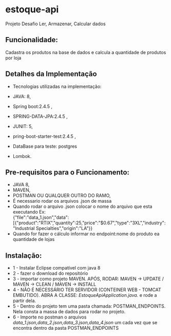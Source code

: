 <h1><b>estoque-api</b></h1>
<p>Projeto Desafio Ler, Armazenar, Calcular dados</b>

<h2>Funcionalidade:</h2>
<p>Cadastra os produtos na base de dados e calcula a quantidade de produtos por loja</p>
<h2>Detalhes da Implementação</h2>
<ul>
  <li>
      <p>Tecnologias utilizadas na implementação:</p>
  </li>
  <li>
      <p>JAVA: 8,</p>
  </li>
  <li>
      <p>Spring boot:2.4.5 ,</p>
  </li>
  <li>
      <p>SPRING-DATA-JPA:2.4.5 ,</p>
  </li>
  <li>
      <p>JUNIT: 5,</p>
  </li>
  <li>
      <p>pring-boot-starter-test:2.4.5 ,</p>
  </li>
  <li>
      <p>DataBase para teste: postgres</p>
  </li>
  <li>
      <p>Lombok.</p>
  </li>
</ul>


<h2>Pre-requisitos para o Funcionamento:</h2>
<ul>
  <li>JAVA 8,</li>
  <li>MAVEN,</li>
  <li>POSTMAN OU QUALQUER OUTRO DO RAMO,</li>
  <li>É necessario rodar os arquivos .json de massa</li>
  <li>Quando rodar o arquivo .json colocar o nome do arquivo que esta executando Ex:<br/>
    {"file":"data_1.json","data":[{"product":"RTIX","quantity":25,"price":"$0.67","type":"3XL","industry":"Industrial Specialties","origin":"LA"}}
  </li>
   <li>Quando for fazer o cálculo informar no endpoint:nome do produto ea quantidade de lojas</li>
</ul>
<h2>Instalação:</h2>
<ul>
  <li>1 - Instalar Eclipse compatível com java 8</li>
  <li>2 - fazer o download do repositório</li>
  <li>3 - importar como projeto MAVEN. APÓS, RODAR: MAVEN -&gt; UPDATE  / MAVEN -&gt; CLEAN / MAVEN -&gt; INSTALL</li>
  <li>4 - NÃO É NECESSÁRIO TER SERVIDOR (CONTEINER WEB - TOMCAT EMBUTIDO). ABRA A CLASSE: <em>EstoqueApiApplication.java.</em> e rode a partir dela.</li>
  <li>5 - Dentro do projeto tem uma pasta chamada: POSTMAN_ENDPOINTS. Nela consta a massa de dados para rodar no projeto.</li>
  <li>6 - Importe no postman o arquivos <em>data_1.json,data_2.json,data_3.json,data_4.json</em> um cada vez que se encontra dentro da pasta  POSTMAN_ENDPOINTS</li>
</ul>
